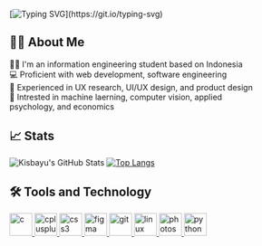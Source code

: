 

[![Typing SVG](https://readme-typing-svg.herokuapp.com?font=Fira+Code&weight=700&size=40&duration=3500&pause=1000&color=1E88E5&vCenter=true&width=900&height=100&lines=Hello+Peeps%2C+I'm+Bayu.;Welcome+to+my+github!;%E7%9A%86%E3%81%95%E3%82%93+%E3%81%93%E3%82%93%E3%81%AB%E3%81%A1%E3%81%AF%E3%80%81%E3%83%90%E3%83%A6+%E3%81%A7%E3%81%99%E3%80%82;%E3%82%88%E3%81%86%E3%81%93%E3%81%9D%E3%80%81%E7%A7%81%E3%81%AE%E3%82%AE%E3%83%88%E3%83%8F%E3%83%96%EF%BC%81;Halo+semuanya%2C+Saya+Bayu.;Selamat+datang+di+github+saya!)](https://git.io/typing-svg)

## 🙋‍♂️ About Me
👨‍🎓 I'm an information engineering student based on Indonesia<br>
💻 Proficient with web development, software engineering<br>
💼 Experienced in UX research, UI/UX design, and product design<br>
🧐 Intrested in machine laerning, computer vision, applied<br>
psychology, and economics

## 📈 Stats
![Kisbayu's GitHub Stats](https://github-readme-stats.vercel.app/api?username=kisbayu&show_icons=true&theme=transparent)
[![Top Langs](https://github-readme-stats.vercel.app/api/top-langs/?username=kisbayu&hide=QML,html,cython&layout=compact&theme=transparent)](https://github.com/anuraghazra/github-readme-stats)

## 🛠️ Tools and Technology
<p align="left"> 
  <a href="https://www.cprogramming.com/" target="_blank"> <img src="https://devicons.github.io/devicon/devicon.git/icons/c/c-original.svg" alt="c" width="40" height="40"/> </a> <a href="https://www.w3schools.com/cpp/" target="_blank"> <img src="https://devicons.github.io/devicon/devicon.git/icons/cplusplus/cplusplus-original.svg" alt="cplusplus" width="40" height="40"/> </a> 
  <a href="https://www.w3schools.com/css/" target="_blank"> <img src="https://devicons.github.io/devicon/devicon.git/icons/css3/css3-original-wordmark.svg" alt="css3" width="40" height="40"/> </a> 
  <a href="https://www.figma.com/" target="_blank"> <img src="https://www.vectorlogo.zone/logos/figma/figma-icon.svg" alt="figma" width="40" height="40"/> </a> 
  <a href="https://git-scm.com/" target="_blank"> <img src="https://www.vectorlogo.zone/logos/git-scm/git-scm-icon.svg" alt="git" width="40" height="40"/> </a>  
  <a href="https://www.linux.org/" target="_blank"> <img src="https://devicons.github.io/devicon/devicon.git/icons/linux/linux-original.svg" alt="linux" width="40" height="40"/> </a> 
  <a href="https://www.photoshop.com/en" target="_blank"> <img src="https://devicons.github.io/devicon/devicon.git/icons/photoshop/photoshop-plain.svg" alt="photoshop" width="40" height="40"/> </a> 
  <a href="https://www.python.org" target="_blank"> <img src="https://devicons.github.io/devicon/devicon.git/icons/python/python-original.svg" alt="python" width="40" height="40"/> </a> 
</p>
